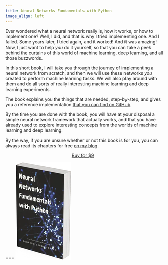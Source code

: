 ```yaml
---
title: Neural Networks Fundamentals with Python
image_align: left
---
```


Ever wondered what a neural network really is, how it works, or how to implement one?
Well, I did, and that is why I tried implementing one.
And I failed.
Some years later, I tried again, and it worked!
And it was amazing!
Now, I just want to help _you_ do it yourself, so that you can take a peek
behind the curtains of this world of machine learning, deep learning,
and all those buzzwords.

In this short book, I will take you through the journey of implementing a neural network
from scratch, and then we will use these networks _you_ created to perform
machine learning tasks.
We will also play around with them and do all sorts of really interesting machine learning
and deep learning experiments.

The book explains you the things that are needed, step-by-step,
and gives you a reference implementation [that you can find on GitHub][gh-nnfwp].

By the time you are done with the book, you will have at your disposal
a simple neural network framework that actually works, and that you have already
used to explore interesting concepts from the worlds of machine learning and
deep learning.

By the way, if you are unsure whether or not this book is for you,
you can always read its chapters for free [on my blog](/blog/tag:nnfwp).

<div style="display:flex; justify-content:center;">
<a href="https://gumroad.com/l/swTNl?wanted=true" target="_blank" class="btn" style="margin-right: 1em;">Buy for $9</a>
</div>

[gh-nnfwp]: https://github.com/mathspp/nnfwp

===
![](_book.webp)

